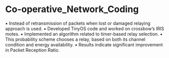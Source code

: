 # Co-operative_Network_Coding
▪ Instead of retransmission of packets when lost or damaged relaying approach is used.
▪ Developed TinyOS code and worked on crossbow’s IRIS motes.
▪ Implemented an algorithm related to timer-based relay selection.
▪ This probability scheme chooses a relay, based on both its channel condition and energy availability.
▪ Results indicate significant improvement in Packet Reception Ratio.
